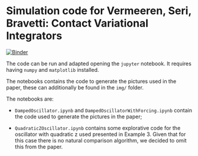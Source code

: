 # Simulation code for Vermeeren, Seri, Bravetti: Contact Variational Integrators

[![Binder](https://mybinder.org/badge_logo.svg)](https://mybinder.org/v2/gh/mseri/contact-variational-integrator/master)

The code can be run and adapted opening the `jupyter` notebook.
It requires having `numpy` and `matplotlib` installed.

The notebooks contains the code to generate the pictures used in the paper,
these can additionally be found in the `img/` folder.

The notebooks are:

- `DampedOscillator.ipynb` and `DampedOscillatorWithForcing.ipynb` contain the code used to generate the pictures in the paper;

- `QuadraticZOscillator.ipynb` contains some explorative code for the oscillator with quadratic z used presented in Example 3. Given that for this case there is no natural comparison algorithm, we decided to omit this from the paper.

